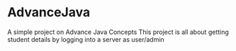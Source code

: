 # AdvanceJava
A simple project on Advance Java Concepts
This project is all about getting student details by logging into a server as user/admin
